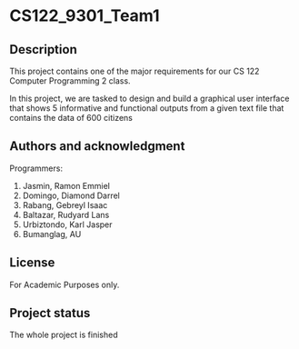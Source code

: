 # CS122_9301_Team1


## Description
This project contains one of the major requirements for our CS 122 Computer Programming 2 class.

In this project, we are tasked to design and build a graphical user interface that shows 5 informative and functional outputs from a given text file that contains the data of 600 citizens

## Authors and acknowledgment
Programmers:

1. Jasmin, Ramon Emmiel
2. Domingo, Diamond Darrel
3. Rabang, Gebreyl Isaac
4. Baltazar, Rudyard Lans
5. Urbiztondo, Karl Jasper
6. Bumanglag, AU

## License
For Academic Purposes only.

## Project status
The whole project is finished


